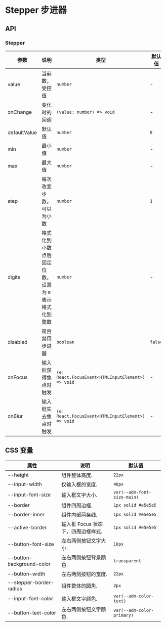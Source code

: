 # Stepper 步进器

<code src="./demos/index.tsx"></code>

## API

### Stepper

| 参数         | 说明                                                  | 类型                                              | 默认值  |
| ------------ | ----------------------------------------------------- | ------------------------------------------------- | ------- |
| value        | 当前数，受控值                                        | `number`                                          | -       |
| onChange     | 变化时的回调                                          | `(value: number) => void`                         | -       |
| defaultValue | 默认值                                                | `number`                                          | `0`     |
| min          | 最小值                                                | `number`                                          | -       |
| max          | 最大值                                                | `number`                                          | -       |
| step         | 每次改变步数，可以为小数                              | `number`                                          | `1`     |
| digits       | 格式化到小数点后固定位数，设置为 `0` 表示格式化到整数 | `number`                                          | -       |
| disabled     | 是否禁用步进器                                        | `boolean`                                         | `false` |
| onFocus      | 输入框获得焦点时触发                                  | `(e: React.FocusEvent<HTMLInputElement>) => void` | -       |
| onBlur       | 输入框失去焦点时触发                                  | `(e: React.FocusEvent<HTMLInputElement>) => void` | -       |

## CSS 变量

| 属性                      | 说明                               | 默认值                      |
| ------------------------- | ---------------------------------- | --------------------------- |
| --height                  | 组件整体高度.                      | `22px`                      |
| --input-width             | 仅输入框的宽度.                    | `40px`                      |
| --input-font-size         | 输入框文字大小.                    | `var(--adm-font-size-main)` |
| --border                  | 组件四周边框.                      | `1px solid #e5e5e5`         |
| --border-inner            | 组件内部两条线.                    | `1px solid #e5e5e5`         |
| --active-border           | 输入框 Focus 状态下，四周边框样式. | `1px solid #e5e5e5`         |
| --button-font-size        | 左右两侧按钮文字大小.              | `10px`                      |
| --button-background-color | 左右两侧按钮背景颜色.              | `transparent`               |
| --button-width            | 左右两侧按钮的宽度.                | `22px`                      |
| --stepper-border-radius   | 组件整体的圆角.                    | `2px`                       |
| --input-font-color        | 输入框文字颜色.                    | `var(--adm-color-text)`     |
| --button-text-color       | 左右两侧按钮文字颜色.              | `var(--adm-color-primary)`  |
